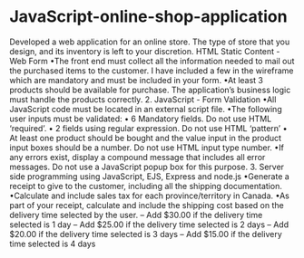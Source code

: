 # JavaScript-online-shop-application
Developed a web application for an online store. The type of  store that you design, and its inventory is left to your discretion.
HTML Static Content - Web  Form
•The front end must collect all the information needed to mail out the purchased items to the customer. I have included a few in the wireframe which are mandatory and must be included in your form.
•At least 3 products should be available for purchase. The application’s business logic must handle the products correctly. 
2. JavaScript - Form Validation
•All JavaScript code must be located in an external script file. 
•The following user inputs must be validated:
• 6 Mandatory fields. Do not use HTML ‘required’.
• 2 fields using regular expression. Do not use HTML ‘pattern’ 
• At least one product should be bought and the value input in the product 
input boxes should be a number. Do not use HTML input type 
number.
•If any errors exist, display a compound message that includes all error 
messages. Do not use a JavaScript popup box for this purpose. 
3. Server side programming using JavaScript, EJS, Express and node.js
•Generate a receipt to give to the customer, including all the shipping 
documentation.
•Calculate and include sales tax for each province/territory in Canada. 
•As part of your receipt, calculate and include the shipping cost based on the 
delivery time selected by the user. 
– Add $30.00 if the delivery time selected is 1  day 
– Add $25.00 if the delivery time selected is 2  days
– Add $20.00 if the delivery time selected is 3  days 
– Add $15.00 if the delivery time selected is 4  days
